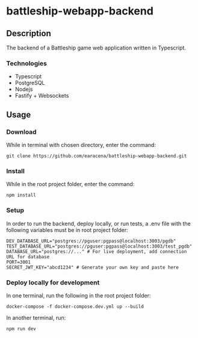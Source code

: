 # battleship-webapp-backend

## Description
The backend of a Battleship game web application written in Typescript.

### Technologies
  * Typescript
  * PostgreSQL
  * Nodejs
  * Fastify + Websockets

## Usage
### Download
While in terminal with chosen directory, enter the command:
```
git clone https://github.com/earacena/battleship-webapp-backend.git
```

### Install
While in the root project folder, enter the command:
```
npm install
```

### Setup
In order to run the backend, deploy locally, or run tests, a .env file with the following variables must be in root project folder:
```
DEV_DATABASE_URL="postgres://pguser:pgpass@localhost:3003/pgdb"
TEST_DATABASE_URL="postgres://pguser:pgpass@localhost:3003/test_pgdb"
DATABASE_URL="postgres://..." # For live deployment, add connection URL for database 
PORT=3001
SECRET_JWT_KEY="abcd1234" # Generate your own key and paste here
```

### Deploy locally for development
In one terminal, run the following in the root project folder:
```
docker-compose -f docker-compose.dev.yml up --build
```

In another terminal, run:
```
npm run dev
```